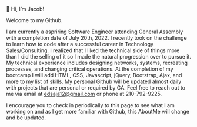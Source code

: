 👋 Hi, I’m Jacob!

Welcome to my Github.

I am currently a aspriring Software Engineer attending General Assembly with a completion date of July 20th, 2022. I recently took on the challenge to learn how to code after a successful career in Technology Sales/Consulting. I realized that I liked the technical side of things more than I did the selling of it so I made the natural progression over to pursue it. My technical experience includes designing networks, systems, recreating processes, and changing critical operations. At the completion of my bootcamp I will add HTML, CSS, Javascript, jQuery, Bootstrap, Ajax, and more to my list of skills. My personal Github will be updated almost daily with projects that are personal or required by GA. Feel free to reach out to me via email at edsaja12@gmail.com or phone at 210-792-9225. 


I encourage you to check in periodically to this page to see what I am working on and as I get more familiar with Github, this AboutMe will change and be updated.

<!-- Update as needed.  -->
